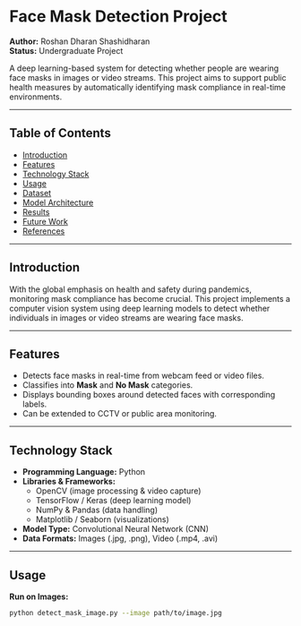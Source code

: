 # Face Mask Detection Project

**Author:** Roshan Dharan Shashidharan  
**Status:** Undergraduate Project  

A deep learning-based system for detecting whether people are wearing face masks in images or video streams. This project aims to support public health measures by automatically identifying mask compliance in real-time environments.

---

## Table of Contents

- [Introduction](#introduction)  
- [Features](#features)  
- [Technology Stack](#technology-stack)  
- [Usage](#usage)  
- [Dataset](#dataset)  
- [Model Architecture](#model-architecture)  
- [Results](#results)  
- [Future Work](#future-work)  
- [References](#references)  

---

## Introduction

With the global emphasis on health and safety during pandemics, monitoring mask compliance has become crucial. This project implements a computer vision system using deep learning models to detect whether individuals in images or video streams are wearing face masks.

---

## Features

- Detects face masks in real-time from webcam feed or video files.  
- Classifies into **Mask** and **No Mask** categories.  
- Displays bounding boxes around detected faces with corresponding labels.  
- Can be extended to CCTV or public area monitoring.

---

## Technology Stack

- **Programming Language:** Python  
- **Libraries & Frameworks:**  
  - OpenCV (image processing & video capture)  
  - TensorFlow / Keras (deep learning model)  
  - NumPy & Pandas (data handling)  
  - Matplotlib / Seaborn (visualizations)  
- **Model Type:** Convolutional Neural Network (CNN)  
- **Data Formats:** Images (.jpg, .png), Video (.mp4, .avi)

---

## Usage

**Run on Images:**  
```bash
python detect_mask_image.py --image path/to/image.jpg
